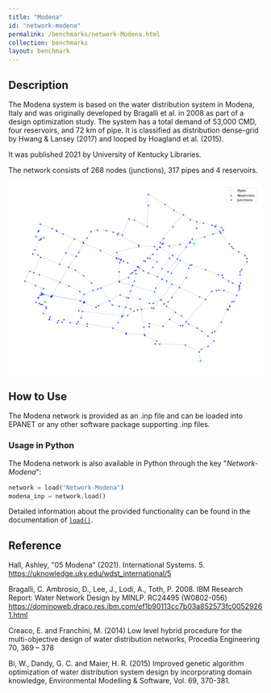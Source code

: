 ```yaml
---
title: "Modena"
id: "network-modena"
permalink: /benchmarks/network-Modena.html
collection: benchmarks
layout: benchmark
---
```



## Description

The Modena system is based on the water distribution system in Modena, Italy and was originally developed by Bragalli et
al. in 2008 as part of a design optimization study. The system has a total demand of 53,000 CMD, four reservoirs, and 72
km of pipe. It is classified as distribution dense-grid by Hwang & Lansey (2017) and looped by Hoagland et al. (2015).

It was published 2021 by University of Kentucky Libraries.

The network consists of 268 nodes (junctions), 317 pipes and 4 reservoirs.

<img src="../static/benchmarks/network-modena/modena_plot.png"/>

## How to Use

The Modena network is provided as an .inp file and can be loaded into EPANET or any other software package
supporting .inp files.

### Usage in Python

The Modena network is also available in Python through the key "*Network-Modena*":
```python
network = load("Network-Modena")
modena_inp = network.load()
```

Detailed information about the provided functionality can be found in the documentation of
[`load()`](https://water-benchmark-hub.readthedocs.io/en/stable/water_benchmark_hub.networks.html#water_benchmark_hub.networks.networks.Modena.load).


## Reference

Hall, Ashley, "05 Modena" (2021). International Systems. 5.
https://uknowledge.uky.edu/wdst_international/5

Bragalli, C. Ambrosio, D., Lee, J., Lodi, A., Toth, P. 2008. IBM Research Report: Water Network Design by MINLP. RC24495
(W0802-056) https://dominoweb.draco.res.ibm.com/ef1b90113cc7b03a852573fc00529261.html

Creaco, E. and Franchini, M. (2014) Low level hybrid procedure for the multi-objective design of water distribution
networks, Procedia Engineering 70, 369 – 378

Bi, W., Dandy, G. C. and Maier, H. R. (2015) Improved genetic algorithm optimization of water distribution system design
by incorporating domain knowledge, Environmental Modelling & Software, Vol. 69, 370-381.
